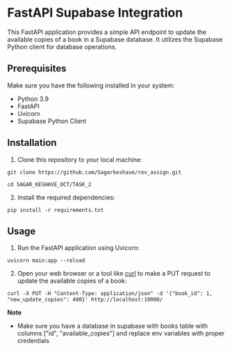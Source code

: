 # FastAPI Supabase Integration

This FastAPI application provides a simple API endpoint to update the available copies of a book in a Supabase database. It utilizes the Supabase Python client for database operations.

## Prerequisites

Make sure you have the following installed in your system:

- Python 3.9
- FastAPI
- Uvicorn
- Supabase Python Client

## Installation

1. Clone this repository to your local machine:

```
git clone https://github.com/Sagarkeshave/rev_assign.git
```

```
cd SAGAR_KESHAVE_OCT/TASK_2
```

2. Install the required dependencies:
```
pip install -r requirements.txt
```


## Usage

1. Run the FastAPI application using Uvicorn:

```
uvicorn main:app --reload
```


2. Open your web browser or a tool like [curl](https://curl.se/) to make a PUT request to update the available copies of a book:

```
curl -X PUT -H "Content-Type: application/json" -d '{"book_id": 1, "new_update_copies": 400}' http://localhost:10000/
```

**Note**
  - Make sure you have a database in supabase with books table with columns ["id", "available_copies"] and replace env variables with proper credentials



